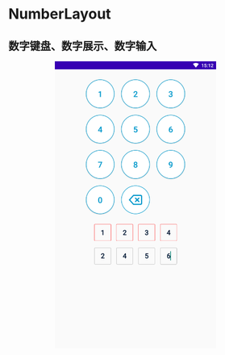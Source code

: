 # NumberLayout
数字键盘、数字展示、数字输入
--------------------------------------------

<div align="center">
    <img src="https://github.com/FPhoenixCorneaE/NumberLayout/blob/master/images/pic_number_layout.png" width="320"/>
</div>
